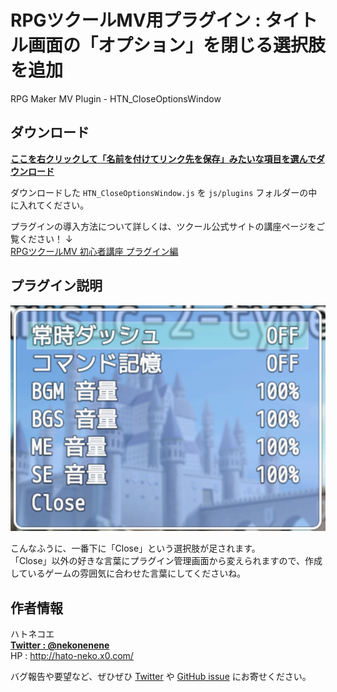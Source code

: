 # RPGツクールMV用プラグイン : タイトル画面の「オプション」を閉じる選択肢を追加

RPG Maker MV Plugin - HTN_CloseOptionsWindow

## ダウンロード

**[ここを右クリックして「名前を付けてリンク先を保存」みたいな項目を選んでダウンロード](https://raw.githubusercontent.com/nekonenene/RPG-Maker-MV_CloseOptionsWindow/master/HTN_CloseOptionsWindow.js)**

ダウンロードした `HTN_CloseOptionsWindow.js` を `js/plugins` フォルダーの中に入れてください。

プラグインの導入方法について詳しくは、ツクール公式サイトの講座ページをご覧ください！ ↓  
[RPGツクールMV 初心者講座 プラグイン編](https://tkool.jp/mv/guide/011_001.html)


## プラグイン説明

![スクリーンショット](./img/screenshot01.png)

こんなふうに、一番下に「Close」という選択肢が足されます。  
「Close」以外の好きな言葉にプラグイン管理画面から変えられますので、作成しているゲームの雰囲気に合わせた言葉にしてくださいね。

## 作者情報

ハトネコエ  
**[Twitter : @nekonenene](https://twitter.com/nekonenene)**  
HP : http://hato-neko.x0.com/

バグ報告や要望など、ぜひぜひ [Twitter](https://twitter.com/nekonenene) や [GitHub issue](https://github.com/nekonenene/RPG-Maker-MV_CrossFadeBgm/issues) にお寄せください。
